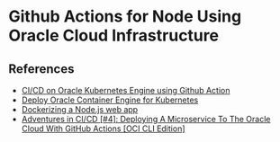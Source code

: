# Github Actions for Node Using Oracle Cloud Infrastructure

## References

- [CI/CD on Oracle Kubernetes Engine using Github Action](https://blog.kube-mesh.io/ci-cd-on-oracle-kubernetes-engine-using-github-action/)
- [Deploy Oracle Container Engine for Kubernetes](https://docs.oracle.com/en/learn/container_engine_kubernetes/#introduction)
- [Dockerizing a Node.js web app](https://nodejs.org/en/docs/guides/nodejs-docker-webapp/)
- [Adventures in CI/CD [#4]: Deploying A Microservice To The Oracle Cloud With GitHub Actions [OCI CLI Edition]](https://blogs.oracle.com/developers/post/adventures-in-cicd-4-deploying-a-microservice-to-the-oracle-cloud-with-github-actions-oci-cli-edition)
